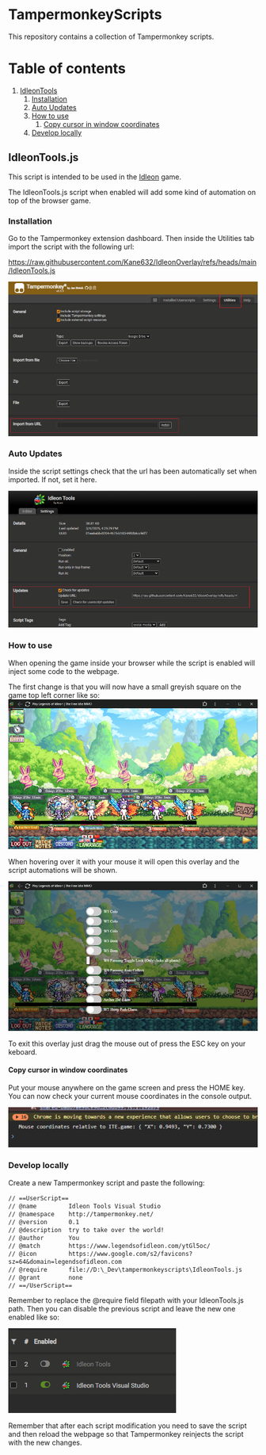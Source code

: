 # TampermonkeyScripts

This repository contains a collection of Tampermonkey scripts.

# Table of contents
1. [IdleonTools](#idleon-tools)
    1. [Installation](#idleon-tools-installation)
    2. [Auto Updates](#idleon-tools-updates)
    3. [How to use](#idleon-tools-how-to-use)
        1. [Copy cursor in window coordinates](#idleon-tools-mouse-coordinates)
    4. [Develop locally](#idleon-tools-develop)

## IdleonTools.js  <a name="idleon-tools"></a>
This script is intended to be used in the [Idleon](https://www.legendsofidleon.com/) game.  

The IdleonTools.js script when enabled will add some kind of automation on top of the browser game.  

### Installation  <a name="idleon-tools-installation"></a>
Go to the Tampermonkey extension dashboard. Then inside the Utilities tab import the script with the following url:  
  
https://raw.githubusercontent.com/Kane632/IdleonOverlay/refs/heads/main/IdleonTools.js  

![how to import from url](./Docs/Images/IdleonTools/ImportFromUrl.png)  

### Auto Updates  <a name="idleon-tools-updates"></a>
Inside the script settings check that the url has been automatically set when imported. If not, set it here.  

![enable auto updates](./Docs/Images/IdleonTools/AutoUpdates.png)  

### How to use  <a name="idleon-tools-how-to-use"></a>
When opening the game inside your browser while the script is enabled will inject some code to the webpage.  

The first change is that you will now have a small greyish square on the game top left corner like so:
![grey square overlay](./Docs/Images/IdleonTools/SmallSquare.png)  

When hovering over it with your mouse it will open this overlay and the script automations will be shown.

![grey square overlay](./Docs/Images/IdleonTools/Overlay.png)  

To exit this overlay just drag the mouse out of press the ESC key on your keboard.  

#### Copy cursor in window coordinates  <a name="idleon-tools-mouse-coordinates"></a>
Put your mouse anywhere on the game screen and press the HOME key. You can now check your current mouse coordinates in the console output.  

![mouse coordinates](./Docs/Images/IdleonTools/MouseCords.png)  

### Develop locally  <a name="idleon-tools-develop"></a>  
Create a new Tampermonkey script and paste the following:  

```
// ==UserScript==
// @name         Idleon Tools Visual Studio
// @namespace    http://tampermonkey.net/
// @version      0.1
// @description  try to take over the world!
// @author       You
// @match        https://www.legendsofidleon.com/ytGl5oc/
// @icon         https://www.google.com/s2/favicons?sz=64&domain=legendsofidleon.com
// @require      file://D:\_Dev\tampermonkeyscripts\IdleonTools.js
// @grant        none
// ==/UserScript==
```
Remember to replace the @require field filepath with your IdleonTools.js path. Then you can disable the previous script and leave the new one enabled like so:  

![develop locally](./Docs/Images/IdleonTools/Develop.png)  

Remember that after each script modification you need to save the script and then reload the webpage so that Tampermonkey reinjects the script with the new changes.